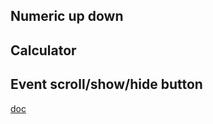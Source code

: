 ## Numeric up down
## Calculator
## Event scroll/show/hide button
[doc](https://svitLanaSvit/Step_Academy_Event_Scroll_Calculator_DZ_6.git/index.html)